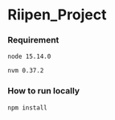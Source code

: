 # Riipen_Project

### Requirement

`node 15.14.0`

`nvm 0.37.2`

### How to run locally

`npm install`
